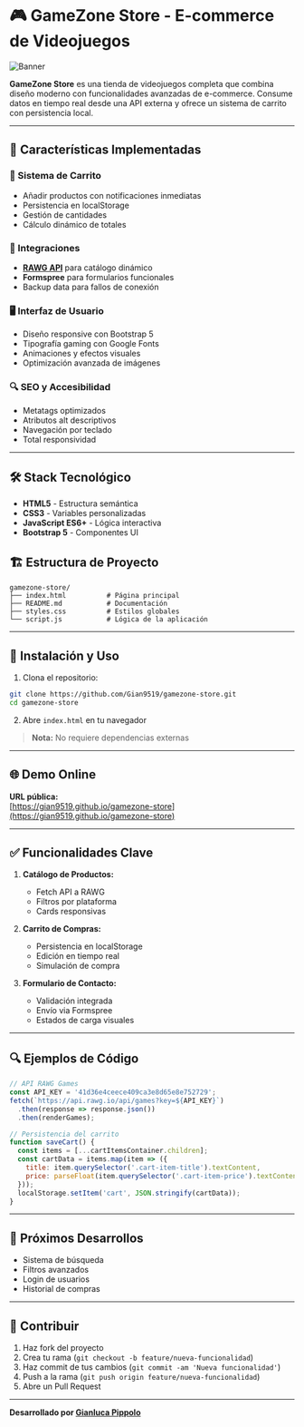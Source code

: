 # 🎮 GameZone Store - E-commerce de Videojuegos

![Banner](https://images.unsplash.com/photo-1550745165-9bc0b252726f?ixlib=rb-4.0.3&auto=format&fit=crop&w=1920&q=80)

**GameZone Store** es una tienda de videojuegos completa que combina diseño moderno con funcionalidades avanzadas de e-commerce. Consume datos en tiempo real desde una API externa y ofrece un sistema de carrito con persistencia local.

---

## 🌟 Características Implementadas

### 🛒 Sistema de Carrito
- Añadir productos con notificaciones inmediatas
- Persistencia en localStorage
- Gestión de cantidades
- Cálculo dinámico de totales

### 🔌 Integraciones
- **[RAWG API](https://api.rawg.io/docs/)** para catálogo dinámico
- **Formspree** para formularios funcionales
- Backup data para fallos de conexión

### 🖥️ Interfaz de Usuario
- Diseño responsive con Bootstrap 5
- Tipografía gaming con Google Fonts
- Animaciones y efectos visuales
- Optimización avanzada de imágenes

### 🔍 SEO y Accesibilidad
- Metatags optimizados
- Atributos alt descriptivos
- Navegación por teclado
- Total responsividad

---

## 🛠️ Stack Tecnológico
- **HTML5** - Estructura semántica
- **CSS3** - Variables personalizadas
- **JavaScript ES6+** - Lógica interactiva
- **Bootstrap 5** - Componentes UI

## 🏗️ Estructura de Proyecto
```
gamezone-store/
├── index.html          # Página principal
├── README.md           # Documentación
├── styles.css          # Estilos globales
└── script.js           # Lógica de la aplicación
```

---

## 🚀 Instalación y Uso
1. Clona el repositorio:
```bash
git clone https://github.com/Gian9519/gamezone-store.git
cd gamezone-store
```

2. Abre `index.html` en tu navegador

> **Nota:** No requiere dependencias externas

---

## 🌐 Demo Online
**URL pública:**  
[https://gian9519.github.io/gamezone-store](https://gian9519.github.io/gamezone-store)

---

## ✅ Funcionalidades Clave
1. **Catálogo de Productos:**
   - Fetch API a RAWG
   - Filtros por plataforma
   - Cards responsivas

2. **Carrito de Compras:**
   - Persistencia en localStorage
   - Edición en tiempo real
   - Simulación de compra

3. **Formulario de Contacto:**
   - Validación integrada
   - Envío via Formspree
   - Estados de carga visuales

---

## 🔍 Ejemplos de Código
```javascript
// API RAWG Games
const API_KEY = '41d36e4ceece409ca3e8d65e8e752729';
fetch(`https://api.rawg.io/api/games?key=${API_KEY}`)
  .then(response => response.json())
  .then(renderGames);
```

```javascript
// Persistencia del carrito
function saveCart() {
  const items = [...cartItemsContainer.children];
  const cartData = items.map(item => ({
    title: item.querySelector('.cart-item-title').textContent,
    price: parseFloat(item.querySelector('.cart-item-price').textContent.replace('$', ''))
  }));
  localStorage.setItem('cart', JSON.stringify(cartData));
}
```

---

## 🌟 Próximos Desarrollos
- Sistema de búsqueda
- Filtros avanzados
- Login de usuarios
- Historial de compras

---

## 🤝 Contribuir
1. Haz fork del proyecto
2. Crea tu rama (`git checkout -b feature/nueva-funcionalidad`)
3. Haz commit de tus cambios (`git commit -am 'Nueva funcionalidad'`)
4. Push a la rama (`git push origin feature/nueva-funcionalidad`)
5. Abre un Pull Request

---

**Desarrollado por [Gianluca Pippolo](https://github.com/Gian9519)**
